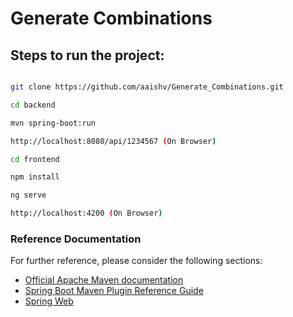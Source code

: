 # Generate Combinations

## Steps to run the project:
```bash

git clone https://github.com/aaishv/Generate_Combinations.git 

cd backend

mvn spring-boot:run

http://localhost:8080/api/1234567 (On Browser)

cd frontend

npm install

ng serve

http://localhost:4200 (On Browser)
```

### Reference Documentation
For further reference, please consider the following sections:

* [Official Apache Maven documentation](https://maven.apache.org/guides/index.html)
* [Spring Boot Maven Plugin Reference Guide](https://docs.spring.io/spring-boot/docs/2.2.1.RELEASE/maven-plugin/)
* [Spring Web](https://docs.spring.io/spring-boot/docs/2.2.1.RELEASE/reference/htmlsingle/#boot-features-developing-web-applications)